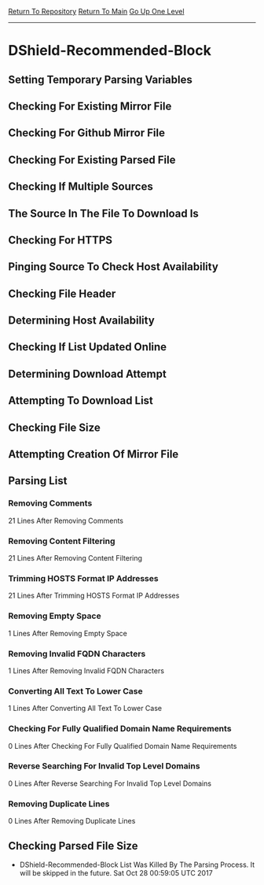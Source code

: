 [Return To Repository](https://github.com/deathbybandaid/piholeparser/)
[Return To Main](https://github.com/deathbybandaid/piholeparser/blob/master/RecentRunLogs/Mainlog.md)
[Go Up One Level](https://github.com/deathbybandaid/piholeparser/blob/master/RecentRunLogs/TopLevelScripts/30-Processing-Blacklists.md)
____________________________________
# DShield-Recommended-Block
## Setting Temporary Parsing Variables
## Checking For Existing Mirror File
## Checking For Github Mirror File
## Checking For Existing Parsed File
## Checking If Multiple Sources
## The Source In The File To Download Is
## Checking For HTTPS
## Pinging Source To Check Host Availability
## Checking File Header
## Determining Host Availability
## Checking If List Updated Online
## Determining Download Attempt
## Attempting To Download List
## Checking File Size
## Attempting Creation Of Mirror File
## Parsing List
### Removing Comments
21 Lines After Removing Comments
### Removing Content Filtering
21 Lines After Removing Content Filtering
### Trimming HOSTS Format IP Addresses
21 Lines After Trimming HOSTS Format IP Addresses
### Removing Empty Space
1 Lines After Removing Empty Space
### Removing Invalid FQDN Characters
1 Lines After Removing Invalid FQDN Characters
### Converting All Text To Lower Case
1 Lines After Converting All Text To Lower Case
### Checking For Fully Qualified Domain Name Requirements
0 Lines After Checking For Fully Qualified Domain Name Requirements
### Reverse Searching For Invalid Top Level Domains
0 Lines After Reverse Searching For Invalid Top Level Domains
### Removing Duplicate Lines
0 Lines After Removing Duplicate Lines
## Checking Parsed File Size
* DShield-Recommended-Block List Was Killed By The Parsing Process. It will be skipped in the future. Sat Oct 28 00:59:05 UTC 2017
